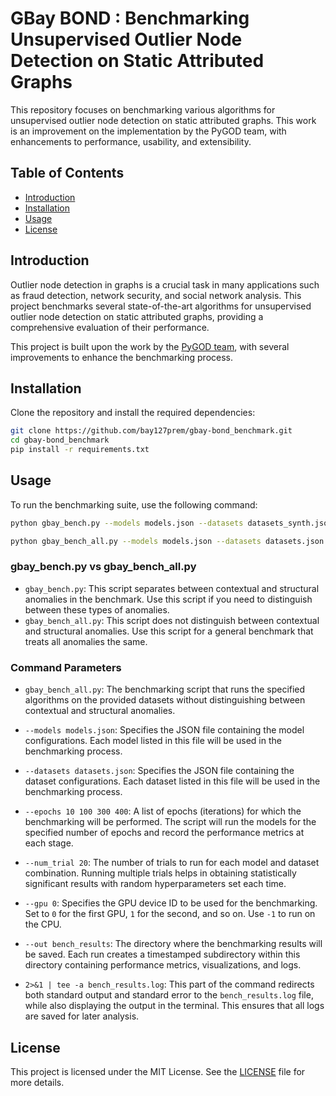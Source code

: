 # GBay BOND : Benchmarking Unsupervised Outlier Node Detection on Static Attributed Graphs

This repository focuses on benchmarking various algorithms for unsupervised outlier node detection on static attributed graphs. This work is an improvement on the implementation by the PyGOD team, with enhancements to performance, usability, and extensibility.

## Table of Contents
- [Introduction](#introduction)
- [Installation](#installation)
- [Usage](#usage)
- [License](#license)

## Introduction

Outlier node detection in graphs is a crucial task in many applications such as fraud detection, network security, and social network analysis. This project benchmarks several state-of-the-art algorithms for unsupervised outlier node detection on static attributed graphs, providing a comprehensive evaluation of their performance.

This project is built upon the work by the [PyGOD team](https://github.com/pygod-team/pygod/tree/main/benchmark), with several improvements to enhance the benchmarking process.

## Installation

Clone the repository and install the required dependencies:

```bash
git clone https://github.com/bay127prem/gbay-bond_benchmark.git
cd gbay-bond_benchmark
pip install -r requirements.txt
```

## Usage

To run the benchmarking suite, use the following command:

```bash
python gbay_bench.py --models models.json --datasets datasets_synth.json --epochs 10 100 300 400 --num_trial 20 --gpu 0 --out bench_synth_results 2>&1 | tee -a bench_synth_results.log
```

```bash
python gbay_bench_all.py --models models.json --datasets datasets.json --epochs 10 100 300 400 --num_trial 20 --gpu 0 --out bench_results 2>&1 | tee -a bench_results.log
```

### gbay_bench.py vs gbay_bench_all.py

- `gbay_bench.py`: This script separates between contextual and structural anomalies in the benchmark. Use this script if you need to distinguish between these types of anomalies.
- `gbay_bench_all.py`: This script does not distinguish between contextual and structural anomalies. Use this script for a general benchmark that treats all anomalies the same.

### Command Parameters

- `gbay_bench_all.py`: The benchmarking script that runs the specified algorithms on the provided datasets without distinguishing between contextual and structural anomalies.

- `--models models.json`: Specifies the JSON file containing the model configurations. Each model listed in this file will be used in the benchmarking process.

- `--datasets datasets.json`: Specifies the JSON file containing the dataset configurations. Each dataset listed in this file will be used in the benchmarking process.

- `--epochs 10 100 300 400`: A list of epochs (iterations) for which the benchmarking will be performed. The script will run the models for the specified number of epochs and record the performance metrics at each stage.

- `--num_trial 20`: The number of trials to run for each model and dataset combination. Running multiple trials helps in obtaining statistically significant results with random hyperparameters set each time.

- `--gpu 0`: Specifies the GPU device ID to be used for the benchmarking. Set to `0` for the first GPU, `1` for the second, and so on. Use `-1` to run on the CPU.

- `--out bench_results`: The directory where the benchmarking results will be saved. Each run creates a timestamped subdirectory within this directory containing performance metrics, visualizations, and logs.

- `2>&1 | tee -a bench_results.log`: This part of the command redirects both standard output and standard error to the `bench_results.log` file, while also displaying the output in the terminal. This ensures that all logs are saved for later analysis.

## License

This project is licensed under the MIT License. See the [LICENSE](LICENSE) file for more details.

